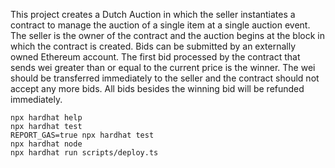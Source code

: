 This project creates a Dutch Auction in which the seller instantiates a contract to manage the auction of a single item at a single auction event. The seller is the owner of the contract and the auction begins at the block in which the contract is created. Bids can be submitted by an externally owned Ethereum account. The first bid processed by the contract that sends wei greater than or equal to the current price is the winner. The wei should be transferred immediately to the seller and the contract should not accept any more bids. All bids besides the winning bid will be refunded immediately.

```shell
npx hardhat help
npx hardhat test
REPORT_GAS=true npx hardhat test
npx hardhat node
npx hardhat run scripts/deploy.ts
```
